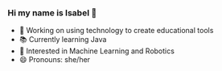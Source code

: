 ### Hi my name is Isabel 👋

- 🔭 Working on using technology to create educational tools
- 📚 Currently learning Java
- 🌱 Interested in Machine Learning and Robotics
- 😄 Pronouns: she/her

